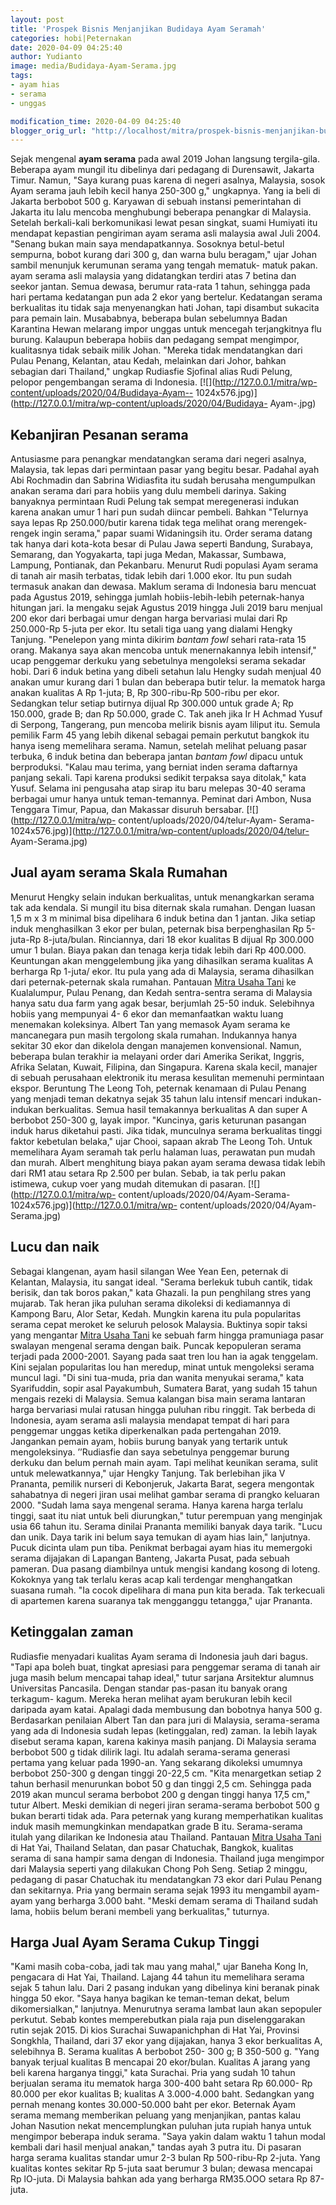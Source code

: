 ```yaml
---
layout: post
title: 'Prospek Bisnis Menjanjikan Budidaya Ayam Seramah'
categories: hobi|Peternakan
date: 2020-04-09 04:25:40
author: Yudianto
image: media/Budidaya-Ayam-Serama.jpg
tags:
- ayam hias
- serama
- unggas

modification_time: 2020-04-09 04:25:40
blogger_orig_url: "http://localhost/mitra/prospek-bisnis-menjanjikan-budidaya.html"
---
```


Sejak mengenal **ayam serama** pada awal 2019 Johan langsung tergila-gila.
Beberapa ayam mungil itu dibelinya dari pedagang di Durensawit, Jakarta Timur.
Namun, "Saya kurang puas karena di negeri asalnya, Malaysia, sosok Ayam serama
jauh lebih kecil hanya 250-300 g," ungkapnya. Yang ia beli di Jakarta berbobot
500 g. Karyawan di sebuah instansi pemerintahan di Jakarta itu lalu mencoba
menghubungi beberapa penangkar di Malaysia. Setelah berkali-kali berkomunikasi
lewat pesan singkat, suami Humiyati itu mendapat kepastian pengiriman ayam
serama asli malaysia awal Juli 2004. "Senang bukan main saya mendapatkannya.
Sosoknya betul-betul sempurna, bobot kurang dari 300 g, dan warna bulu
beragam," ujar Johan sambil menunjuk kerumunan serama yang tengah mematuk-
matuk pakan. ayam serama asli malaysia yang didatangkan terdiri atas 7 betina
dan seekor jantan. Semua dewasa, berumur rata-rata 1 tahun, sehingga pada hari
pertama kedatangan pun ada 2 ekor yang bertelur. Kedatangan serama berkualitas
itu tidak saja menyenangkan hati Johan, tapi disambut sukacita para pemain
lain. Musababnya, beberapa bulan sebelumnya Badan Karantina Hewan melarang
impor unggas untuk mencegah terjangkitnya flu burung. Kalaupun beberapa hobiis
dan pedagang sempat mengimpor, kualitasnya tidak sebaik milik Johan. "Mereka
tidak mendatangkan dari Pulau Penang, Kelantan, atau Kedah, melainkan dari
Johor, bahkan sebagian dari Thailand," ungkap Rudiasfie Sjofinal alias Rudi
Pelung, pelopor pengembangan serama di Indonesia.
[![](http://127.0.0.1/mitra/wp-content/uploads/2020/04/Budidaya-Ayam--
1024x576.jpg)](http://127.0.0.1/mitra/wp-content/uploads/2020/04/Budidaya-
Ayam-.jpg)

## Kebanjiran Pesanan serama

Antusiasme para penangkar mendatangkan serama dari negeri asalnya, Malaysia,
tak lepas dari permintaan pasar yang begitu besar. Padahal ayah Abi Rochmadin
dan Sabrina Widiasfita itu sudah berusaha mengumpulkan anakan serama dari para
hobiis yang dulu membeli darinya. Saking banyaknya permintaan Rudi Pelung tak
sempat meregenerasi indukan karena anakan umur 1 hari pun sudah diincar
pembeli. Bahkan "Telurnya saya lepas Rp 250.000/butir karena tidak tega
melihat orang merengek-rengek ingin serama," papar suami Widaningsih itu.
Order serama datang tak hanya dari kota-kota besar di Pulau Jawa seperti
Bandung, Surabaya, Semarang, dan Yogyakarta, tapi juga Medan, Makassar,
Sumbawa, Lampung, Pontianak, dan Pekanbaru. Menurut Rudi populasi Ayam serama
di tanah air masih terbatas, tidak lebih dari 1.000 ekor. Itu pun sudah
termasuk anakan dan dewasa. Maklum serama di Indonesia baru mencuat pada
Agustus 2019, sehingga jumlah hobiis-lebih-lebih peternak-hanya hitungan jari.
Ia mengaku sejak Agustus 2019 hingga Juli 2019 baru menjual 200 ekor dari
berbagai umur dengan harga bervariasi mulai dari Rp 250.000-Rp 5-juta per
ekor. Itu setali tiga uang yang dialami Hengky Tanjung. "Penelepon yang minta
dikirim _bantam fowl_ sehari rata-rata 15 orang. Makanya saya akan mencoba
untuk menernakannya lebih intensif," ucap penggemar derkuku yang sebetulnya
mengoleksi serama sekadar hobi. Dari 6 induk betina yang dibeli setahun lalu
Hengky sudah menjual 40 anakan umur kurang dari 1 bulan dan beberapa butir
telur. Ia mematok harga anakan kualitas A Rp 1-juta; B, Rp 300-ribu-Rp
500-ribu per ekor. Sedangkan telur setiap butirnya dijual Rp 300.000 untuk
grade A; Rp 150.000, grade B; dan Rp 50.000, grade C. Tak aneh jika Ir H
Achmad Yusuf di Serpong, Tangerang, pun mencoba melirik bisnis ayam liliput
itu. Semula pemilik Farm 45 yang lebih dikenal sebagai pemain perkutut bangkok
itu hanya iseng memelihara serama. Namun, setelah melihat peluang pasar
terbuka, 6 induk betina dan beberapa jantan _bantam fowl_ dipacu untuk
berproduksi. "Kalau mau terima, yang berniat inden serama daftarnya panjang
sekali. Tapi karena produksi sedikit terpaksa saya ditolak," kata Yusuf.
Selama ini pengusaha atap sirap itu baru melepas 30-40 serama berbagai umur
hanya untuk teman-temannya. Peminat dari Ambon, Nusa Tenggara Timur, Papua,
dan Makassar disuruh bersabar. [![](http://127.0.0.1/mitra/wp-
content/uploads/2020/04/telur-Ayam-
Serama-1024x576.jpg)](http://127.0.0.1/mitra/wp-content/uploads/2020/04/telur-
Ayam-Serama.jpg)

## Jual ayam serama Skala Rumahan

Menurut Hengky selain indukan berkualitas, untuk menangkarkan serama tak ada
kendala. Si mungil itu bisa diternak skala rumahan. Dengan luasan 1,5 m x 3 m
minimal bisa dipelihara 6 induk betina dan 1 jantan. Jika setiap induk
menghasilkan 3 ekor per bulan, peternak bisa berpenghasilan Rp 5-juta-Rp
8-juta/bulan. Rinciannya, dari 18 ekor kualitas B dijual Rp 300.000 umur 1
bulan. Biaya pakan dan tenaga kerja tidak lebih dari Rp 400.000. Keuntungan
akan menggelembung jika yang dihasilkan serama kualitas A berharga Rp 1-juta/
ekor. Itu pula yang ada di Malaysia, serama dihasilkan dari peternak-peternak
skala rumahan. Pantauan [Mitra Usaha Tani](http://127.0.0.1/mitra) ke
Kualalumpur, Pulau Penang, dan Kedah sentra-sentra serama di Malaysia hanya
satu dua farm yang agak besar, berjumlah 25-50 induk. Selebihnya hobiis yang
mempunyai 4- 6 ekor dan memanfaatkan waktu luang menemakan koleksinya. Albert
Tan yang memasok Ayam serama ke mancanegara pun masih tergolong skala rumahan.
Indukannya hanya sekitar 30 ekor dan dikelola dengan manajemen konvensional.
Namun, beberapa bulan terakhir ia melayani order dari Amerika Serikat,
Inggris, Afrika Selatan, Kuwait, Filipina, dan Singapura. Karena skala kecil,
manajer di sebuah perusahaan elektronik itu merasa kesulitan memenuhi
permintaan ekspor. Beruntung The Leong Toh, peternak kenamaan di Pulau Penang
yang menjadi teman dekatnya sejak 35 tahun lalu intensif mencari indukan-
indukan berkualitas. Semua hasil temakannya berkualitas A dan super A berbobot
250-300 g, layak impor. "Kuncinya, garis keturunan pasangan induk harus
diketahui pasti. Jika tidak, munculnya serama berkualitas tinggi faktor
kebetulan belaka," ujar Chooi, sapaan akrab The Leong Toh. Untuk memelihara
Ayam seramah tak perlu halaman luas, perawatan pun mudah dan murah. Albert
menghitung biaya pakan ayam serama dewasa tidak lebih dari RM1 atau setara Rp
2.500 per bulan. Sebab, ia tak perlu pakan istimewa, cukup voer yang mudah
ditemukan di pasaran. [![](http://127.0.0.1/mitra/wp-
content/uploads/2020/04/Ayam-Serama-1024x576.jpg)](http://127.0.0.1/mitra/wp-
content/uploads/2020/04/Ayam-Serama.jpg)

## Lucu dan naik

Sebagai klangenan, ayam hasil silangan Wee Yean Een, peternak di Kelantan,
Malaysia, itu sangat ideal. "Serama berlekuk tubuh cantik, tidak berisik, dan
tak boros pakan," kata Ghazali. Ia pun penghilang stres yang mujarab. Tak
heran jika puluhan serama dikoleksi di kediamannya di Kampong Baru, Alor
Setar, Kedah. Mungkin karena itu pula popularitas serama cepat meroket ke
seluruh pelosok Malaysia. Buktinya sopir taksi yang mengantar [Mitra Usaha
Tani](http://127.0.0.1/mitra) ke sebuah farm hingga pramuniaga pasar swalayan
mengenal serama dengan baik. Puncak kepopuleran serama terjadi pada 2000-2001.
Sayang pada saat tren lou han ia agak tenggelam. Kini sejalan popularitas lou
han meredup, minat untuk mengoleksi serama muncul lagi. "Di sini tua-muda,
pria dan wanita menyukai serama," kata Syarifuddin, sopir asal Payakumbuh,
Sumatera Barat, yang sudah 15 tahun mengais rezeki di Malaysia. Semua kalangan
bisa main serama lantaran harga bervariasi mulai ratusan hingga puluhan ribu
ringgit. Tak berbeda di Indonesia, ayam serama asli malaysia mendapat tempat
di hari para penggemar unggas ketika diperkenalkan pada pertengahan 2019.
Jangankan pemain ayam, hobiis burung banyak yang tertarik untuk mengoleksinya.
’’Rudiasfie dan saya sebetulnya penggemar burung derkuku dan belum pernah main
ayam. Tapi melihat keunikan serama, sulit untuk melewatkannya," ujar Hengky
Tanjung. Tak berlebihan jika V Prananta, pemilik nurseri di Kebonjeruk,
Jakarta Barat, segera mengontak sahabatnya di negeri jiran usai melihat gambar
serama di prangko keluaran 2000. "Sudah lama saya mengenal serama. Hanya
karena harga terlalu tinggi, saat itu niat untuk beli diurungkan," tutur
perempuan yang menginjak usia 66 tahun itu. Serama dinilai Prananta memiliki
banyak daya tarik. "Lucu dan unik. Daya tarik ini belum saya temukan di ayam
hias lain," lanjutnya. Pucuk dicinta ulam pun tiba. Penikmat berbagai ayam
hias itu memergoki serama dijajakan di Lapangan Banteng, Jakarta Pusat, pada
sebuah pameran. Dua pasang diambilnya untuk mengisi kandang kosong di loteng.
Kokoknya yang tak terlalu keras acap kali terdengar menghangatkan suasana
rumah. "Ia cocok dipelihara di mana pun kita berada. Tak terkecuali di
apartemen karena suaranya tak mengganggu tetangga," ujar Prananta.

## Ketinggalan zaman

Rudiasfie menyadari kualitas Ayam serama di Indonesia jauh dari bagus. "Tapi
apa boleh buat, tingkat apresiasi para penggemar serama di tanah air juga
masih belum mencapai tahap ideal," tutur sarjana Arsitektur alumnus
Universitas Pancasila. Dengan standar pas-pasan itu banyak orang terkagum-
kagum. Mereka heran melihat ayam berukuran lebih kecil daripada ayam katai.
Apalagi dada membusung dan bobotnya hanya 500 g. Berdasarkan penilaian Albert
Tan dan para juri di Malaysia, serama-serama yang ada di Indonesia sudah lepas
(ketinggalan, red) zaman. Ia lebih layak disebut serama kapan, karena kakinya
masih panjang. Di Malaysia serama berbobot 500 g tidak dilirik lagi. Itu
adalah serama-serama generasi pertama yang keluar pada 1990-an. Yang sekarang
dikoleksi umumnya berbobot 250-300 g dengan tinggi 20-22,5 cm. "Kita
menargetkan setiap 2 tahun berhasil menurunkan bobot 50 g dan tinggi 2,5 cm.
Sehingga pada 2019 akan muncul serama berbobot 200 g dengan tinggi hanya 17,5
cm," tutur Albert. Meski demikian di negeri jiran serama-serama berbobot 500 g
bukan berarti tidak ada. Para peternak yang kurang memperhatikan kualitas
induk masih memungkinkan mendapatkan grade B itu. Serama-serama itulah yang
dilarikan ke Indonesia atau Thailand. Pantauan [Mitra Usaha
Tani](http://127.0.0.1/mitra) di Hat Yai, Thailand Selatan, dan pasar
Chatuchak, Bangkok, kualitas serama di sana hampir sama dengan di Indonesia.
Thailand juga mengimpor dari Malaysia seperti yang dilakukan Chong Poh Seng.
Setiap 2 minggu, pedagang di pasar Chatuchak itu mendatangkan 73 ekor dari
Pulau Penang dan sekitarnya. Pria yang bermain serama sejak 1993 itu mengambil
ayam-ayam yang berharga 3.000 baht. "Meski demam serama di Thailand sudah
lama, hobiis belum berani membeli yang berkualitas," tuturnya.

## Harga Jual Ayam Serama Cukup Tinggi

"Kami masih coba-coba, jadi tak mau yang mahal," ujar Baneha Kong In,
pengacara di Hat Yai, Thailand. Lajang 44 tahun itu memelihara serama sejak 5
tahun lalu. Dari 2 pasang indukan yang dibelinya kini beranak pinak hingga 50
ekor. "Saya hanya bagikan ke teman-teman dekat, belum dikomersialkan,"
lanjutnya. Menurutnya serama lambat laun akan sepopuler perkutut. Sebab kontes
memperebutkan piala raja pun diselenggarakan rutin sejak 2015. Di kios
Surachai Suwapanichphan di Hat Yai, Provinsi Songkhla, Thailand, dari 37 ekor
yang dijajakan, hanya 3 ekor berkualitas A, selebihnya B. Serama kualitas A
berbobot 250- 300 g; B 350-500 g. "Yang banyak terjual kualitas B mencapai 20
ekor/bulan. Kualitas A jarang yang beli karena harganya tinggi," kata
Surachai. Pria yang sudah 10 tahun berjualan serama itu mematok harga 300-400
baht setara Rp 60.000- Rp 80.000 per ekor kualitas B; kualitas A 3.000-4.000
baht. Sedangkan yang pernah menang kontes 30.000-50.000 baht per ekor.
Beternak Ayam serama memang memberikan peluang yang menjanjikan, pantas kalau
Johan Nasution nekat mencemplungkan puluhan juta rupiah hanya untuk mengimpor
beberapa induk serama. "Saya yakin dalam waktu 1 tahun modal kembali dari
hasil menjual anakan," tandas ayah 3 putra itu. Di pasaran harga serama
kualitas standar umur 2-3 bulan Rp 500-ribu-Rp 2-juta. Yang kualitas kontes
sekitar Rp 5-juta saat berumur 3 bulan; dewasa mencapai Rp lO-juta. Di
Malaysia bahkan ada yang berharga RM35.OOO setara Rp 87-juta.  


